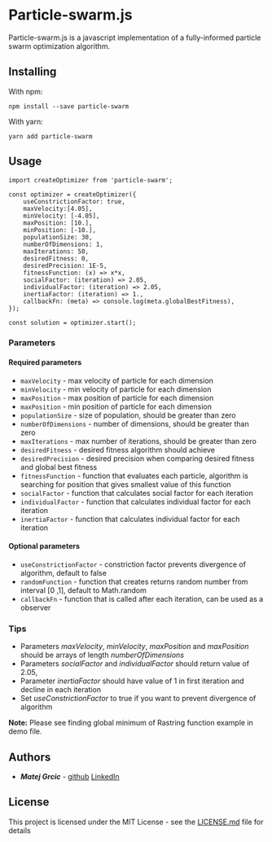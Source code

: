 # Particle-swarm.js

Particle-swarm.js is a javascript implementation of a fully-informed particle swarm optimization algorithm.

## Installing

With npm:

```
npm install --save particle-swarm
```

With yarn:

```
yarn add particle-swarm
```

## Usage

```  
import createOptimizer from 'particle-swarm';

const optimizer = createOptimizer({
    useConstrictionFactor: true,
    maxVelocity:[4.05],
    minVelocity: [-4.05],
    maxPosition: [10.],
    minPosition: [-10.],
    populationSize: 30,
    numberOfDimensions: 1,
    maxIterations: 50,
    desiredFitness: 0,
    desiredPrecision: 1E-5,
    fitnessFunction: (x) => x*x,
    socialFactor: (iteration) => 2.05,
    individualFactor: (iteration) => 2.05,
    inertiaFactor: (iteration) => 1.,
    callbackFn: (meta) => console.log(meta.globalBestFitness),
});

const solution = optimizer.start();
```

### Parameters

#### Required parameters

* ```maxVelocity``` - max velocity of particle for each dimension
* ```minVelocity``` - min velocity of particle for each dimension
* ```maxPosition``` - max position of particle for each dimension
* ```maxPosition``` - min position of particle for each dimension
* ```populationSize``` - size of population, should be greater than zero
* ```numberOfDimensions``` - number of dimensions, should be greater than zero
* ```maxIterations``` - max number of iterations, should be greater than zero
* ```desiredFitness``` - desired fitness algorithm should achieve
* ```desiredPrecision``` - desired precision when comparing desired fitness and global best fitness
* ```fitnessFunction``` - function that evaluates each particle, algorithm is searching for position that gives smallest value of this function
* ```socialFactor``` - function that calculates social factor for each iteration
* ```individualFactor``` - function that calculates individual factor for each iteration
* ```inertiaFactor``` - function that calculates individual factor for each iteration

#### Optional parameters

* ```useConstrictionFactor``` - constriction factor prevents divergence of algorithm, default to false
* ```randomFunction``` - function that creates returns random number from interval [0 ,1], default to Math.random
* ```callbackFn``` - function that is called after each iteration, can be used as a observer

### Tips

* Parameters _maxVelocity_, _minVelocity_, _maxPosition_ and _maxPosition_ should be arrays of length _numberOfDimensions_
* Parameters _socialFactor_ and _individualFactor_ should return value of 2.05, 
* Parameter _inertiaFactor_ should have value of 1 in first iteration and decline in each iteration
* Set _useConstrictionFactor_ to true if you want to prevent divergence of algorithm

**Note:** Please see finding global minimum of Rastring function example in demo file.

## Authors

* **_Matej Grcic_** - [github](https://github.com/matejgrcic) [LinkedIn](https://www.linkedin.com/in/matej-grcic/)

## License

This project is licensed under the MIT License - see the [LICENSE.md](LICENSE.md) file for details

